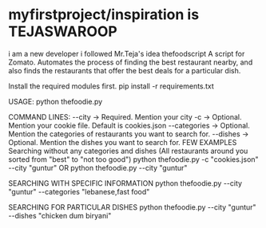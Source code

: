 # myfirstproject/inspiration is  TEJASWAROOP 
i am a new developer i followed Mr.Teja's idea
thefoodscript
A script for Zomato. Automates the process of finding the best restaurant nearby, and also finds the restaurants that offer the best deals for a particular dish.

Install the required modules first.
pip install -r requirements.txt

USAGE:
python thefoodie.py <command-line options and arguments>

COMMAND LINES:
--city -> Required. Mention your city
-c -> Optional. Mention your cookie file. Default is cookies.json
--categories -> Optional. Mention the categories of restaurants you want to search for.
--dishes -> Optional. Mention the dishes you want to search for.
FEW EXAMPLES
Searching without any categories and dishes (All restaurants around you sorted from "best" to "not too good")
python thefoodie.py -c "cookies.json" --city "guntur" OR python thefoodie.py --city "guntur"

SEARCHING WITH SPECIFIC INFORMATION
python thefoodie.py --city "guntur" --categories "lebanese,fast food"

SEARCHING FOR PARTICULAR DISHES
python thefoodie.py --city "guntur" --dishes "chicken dum biryani"
